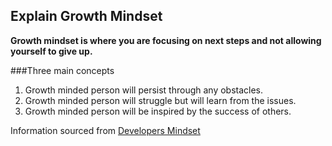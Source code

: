 ## Explain Growth Mindset
  **Growth mindset is where you are focusing on next steps and not allowing yourself to give up.**
  
  ###Three main concepts
  1. Growth minded person will persist through any obstacles.
  2. Growth minded person will struggle but will learn from the issues.
  3. Growth minded person will be inspired by the success of others.
  
 
Information sourced from [Developers Mindset](https://www.atlassian.com/blog/inside-atlassian/growth-mindset)
